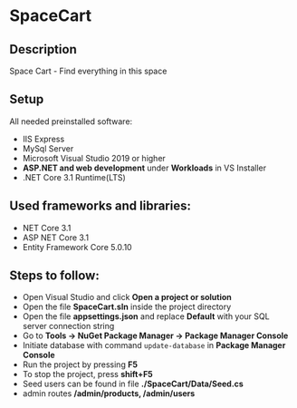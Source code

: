 # SpaceCart
## Description
Space Cart - Find everything in this space
## Setup
All needed preinstalled software:
- IIS Express
- MySql Server
- Microsoft Visual Studio 2019 or higher
- **ASP.NET and web development** under **Workloads** in VS Installer
- .NET Core 3.1 Runtime(LTS)

## Used frameworks and libraries:
- NET Core 3.1
- ASP NET Core 3.1
- Entity Framework Core 5.0.10

## Steps to follow:
- Open Visual Studio and click **Open a project or solution**
- Open the file **SpaceCart.sln** inside the project directory
- Open the file **appsettings.json** and replace **Default** with your SQL server       connection string
- Go to **Tools -> NuGet Package Manager -> Package Manager Console**
- Initiate database with command `update-database` in **Package Manager Console**
- Run the project by pressing **F5**
- To stop the project, press **shift+F5**
- Seed users can be found in file **./SpaceCart/Data/Seed.cs**
- admin routes **/admin/products, /admin/users**